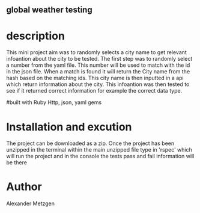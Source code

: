 ## global weather testing

# description
This mini project aim was to randomly selects a city name to get relevant infoantion about the city to be tested. The first step was to randomly select a number from the yaml file. This number will be used to match with the id in the json file. When a match is found it will return the City name from the hash based on the matching ids. This city name is then inputted in a api which return information about the city. This infoantion was then tested to see if it returned correct information for example the correct data type.

#built with
Ruby
Http, json, yaml gems
 
 # Installation and excution
 The project can be downloaded as a zip. Once the project has been unzipped in the terminal within the main unzipped file type in 'rspec' which will run the project and in the console the tests pass and fail information will be there
 
 # Author
 Alexander Metzgen

